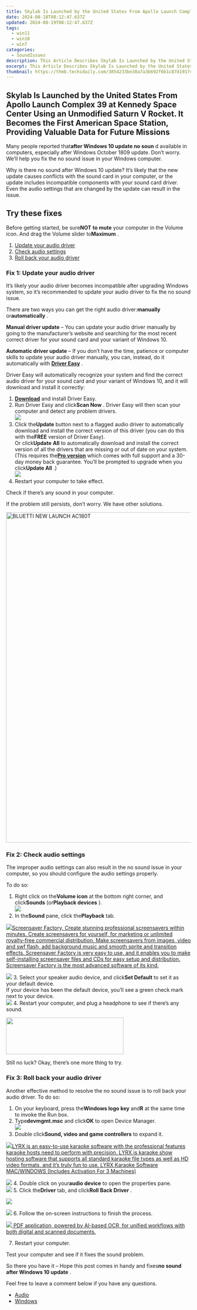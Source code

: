 ```yaml
---
title: Skylab Is Launched by the United States From Apollo Launch Complex 39 at Kennedy Space Center Using an Unmodified Saturn V Rocket. It Becomes the First American Space Station, Providing Valuable Data for Future Missions
date: 2024-08-18T08:12:47.637Z
updated: 2024-08-19T08:12:47.637Z
tags:
  - win11
  - win10
  - win7
categories:
  - SoundIssues
description: This Article Describes Skylab Is Launched by the United States From Apollo Launch Complex 39 at Kennedy Space Center Using an Unmodified Saturn V Rocket. It Becomes the First American Space Station, Providing Valuable Data for Future Missions
excerpt: This Article Describes Skylab Is Launched by the United States From Apollo Launch Complex 39 at Kennedy Space Center Using an Unmodified Saturn V Rocket. It Becomes the First American Space Station, Providing Valuable Data for Future Missions
thumbnail: https://thmb.techidaily.com/3854233be38a7a3b692f6b1c87d1917c44d3f0b5ad0376d97a1f07070c0cf22e.jpg
---
```


## Skylab Is Launched by the United States From Apollo Launch Complex 39 at Kennedy Space Center Using an Unmodified Saturn V Rocket. It Becomes the First American Space Station, Providing Valuable Data for Future Missions

Many people reported that**after Windows 10 update no soun** d available in computers, especially after Windows October 1809 update. Don’t worry. We’ll help you fix the no sound issue in your Windows computer.

 Why is there no sound after Windows 10 update? It’s likely that the new update causes conflicts with the sound card in your computer, or the update includes incompatible components with your sound card driver. Even the audio settings that are changed by the update can result in the issue.

## Try these fixes

 Before getting started, be sure**NOT** **to mute** your computer in the Volume icon. And drag the Volume slider to**Maximum** .

1. [Update your audio driver](https://tools.techidaily.com/drivereasy/download/)
2. [Check audio settings](https://tools.techidaily.com/drivereasy/download/)
3. [Roll back your audio driver](https://tools.techidaily.com/drivereasy/download/)

### Fix 1: Update your audio driver

 It’s likely your audio driver becomes incompatible after upgrading Windows system, so it’s recommended to update your audio driver to fix the no sound issue.

 There are two ways you can get the right audio driver:**manually** or**automatically** .

**Manual driver update** – You can update your audio driver manually by going to the manufacturer’s website and searching for the most recent correct driver for your sound card and your variant of Windows 10.

**Automatic driver update** – If you don’t have the time, patience or computer skills to update your audio driver manually, you can, instead, do it automatically with **[Driver Easy](https://tools.techidaily.com/drivereasy/download/)**  .

 Driver Easy will automatically recognize your system and find the correct audio driver for your sound card and your variant of Windows 10, and it will download and install it correctly:

1. [**Download**](https://tools.techidaily.com/drivereasy/download/) and install Driver Easy.
2. Run Driver Easy and click**Scan Now** . Driver Easy will then scan your computer and detect any problem drivers.  
![](https://images.drivereasy.com/wp-content/uploads/2018/10/img_5bc72204e5e8f.jpg)
3. Click the**Update** button next to a flagged audio driver to automatically download and install the correct version of this driver (you can do this with the**FREE** version of Driver Easy).  
 Or click**Update** **All** to automatically download and install the correct version of all the drivers that are missing or out of date on your system. (This requires the[**Pro version**](https://tools.techidaily.com/drivereasy/download/) which comes with full support and a 30-day money back guarantee. You’ll be prompted to upgrade when you click**Update All** .)  
![](https://images.drivereasy.com/wp-content/uploads/2018/10/img_5bc72220f11f9.jpg)
4. Restart your computer to take effect.

Check if there’s any sound in your computer.

 If the problem still persists, don’t worry. We have other solutions.

<!-- affiliate ads begin -->
<a href="https://bluettide.pxf.io/c/5597632/2042332/17092" target="_top" id="2042332"><img src="//a.impactradius-go.com/display-ad/17092-2042332" border="0" alt="BLUETTI NEW LAUNCH AC180T" width="960" height="900"/></a><img height="0" width="0" src="https://imp.pxf.io/i/5597632/2042332/17092" style="position:absolute;visibility:hidden;" border="0" />
<!-- affiliate ads end -->
### Fix 2: Check audio settings

 The improper audio settings can also result in the no sound issue in your computer, so you should configure the audio settings properly.

To do so:

1. Right click on the**Volume icon** at the bottom right corner, and click**Sounds** (or**Playback devices** ).  
![](https://images.drivereasy.com/wp-content/uploads/2018/02/img_5a962b29937b9.png)
2. In the**Sound** pane, click the**Playback** tab.  
<!-- affiliate ads begin -->
<a href="https://secure.2checkout.com/order/checkout.php?PRODS=194977&QTY=1&AFFILIATE=108875&CART=1"><img src="https://www.blumentals.net/scrfactory/images/screensaver-software.png" border="0">Screensaver Factory, Create stunning professional screensavers within minutes. Create screensavers for yourself, for marketing or unlimited royalty-free commercial distribution. Make screensavers from images, video and swf flash, add background music and smooth sprite and transition effects. Screensaver Factory is very easy to use, and it enables you to make self-installing screensaver files and CDs for easy setup and distribution. Screensaver Factory is the most advanced software of its kind.</a>
<!-- affiliate ads end -->
![](https://images.drivereasy.com/wp-content/uploads/2018/10/img_5bc7201dbcc98.jpg)
3. Select your speaker audio device, and click**Set Default** to set it as your default device.  
 If your device has been the default device, you’ll see a green check mark next to your device.  
![](https://images.drivereasy.com/wp-content/uploads/2018/10/img_5bc72066a032c.jpg)
4. Restart your computer, and plug a headphone to see if there’s any sound.
<!-- affiliate ads begin -->
<a href="https://proteahair.pxf.io/c/5597632/1983634/23621" target="_top" id="1983634"><img src="//a.impactradius-go.com/display-ad/23621-1983634" border="0" alt="" width="320" height="100"/></a><img height="0" width="0" src="https://imp.pxf.io/i/5597632/1983634/23621" style="position:absolute;visibility:hidden;" border="0" />
<!-- affiliate ads end -->

Still no luck? Okay, there’s one more thing to try.

### Fix 3: Roll back your audio driver

 Another effective method to resolve the no sound issue is to roll back your audio driver. To do so:

1. On your keyboard, press the**Windows logo key** and**R** at the same time to invoke the Run box.
2. Type**devmgmt.msc** and click**OK** to open Device Manager.  
![](https://images.drivereasy.com/wp-content/uploads/2018/10/img_5bc721431cb33.jpg)
3. Double click**Sound, video and game controllers** to expand it.  
<!-- affiliate ads begin -->
<a href="https://shop.pcdj.com/order/checkout.php?PRODS=4698998&QTY=1&AFFILIATE=108875&CART=1"> <img src="https://secure.avangate.com/images/merchant/47f4b6321e9fd8e8f7326a6adc1a7c1e/products/MacBook_Pro_lyrx-withsinger-tv.png" border="0">LYRX is an easy-to-use karaoke software with the professional features karaoke hosts need to perform with precision. LYRX is karaoke show hosting software that supports all standard karaoke file types as well as HD video formats, and it’s truly fun to use. 
LYRX Karaoke Software MAC/WINDOWS (Includes Activation For 3 Machines)</a>
<!-- affiliate ads end -->
![](https://images.drivereasy.com/wp-content/uploads/2018/10/img_5bc72165a0e6f.jpg)
4. Double click on your**audio device** to open the properties pane.  
![](https://images.drivereasy.com/wp-content/uploads/2018/10/img_5bc7218e14fa5.jpg)
5. Click the**Driver** tab, and click**Roll Back Driver** .  
<!-- affiliate ads begin -->
<a href="https://shop.copernic.com/order/checkout.php?PRODS=41033101&QTY=1&AFFILIATE=108875&CART=1"><img src="https://secure.2checkout.com/images/merchant/8d30aa96e72440759f74bd2306c1fa3d/Copernic-2023-Affiliate-728x90-Elite.png" border="0"></a>
<!-- affiliate ads end -->
![](https://images.drivereasy.com/wp-content/uploads/2018/10/img_5bc721ba8a50e.jpg)
6. Follow the on-screen instructions to finish the process.
<!-- affiliate ads begin -->
<a href="https://checkout.abbyy.com/order/checkout.php?PRODS=39254549&QTY=1&AFFILIATE=108875&CART=1"> <img src="https://secure.avangate.com/images/merchant/0e5fb5c76fca16adbee503c9aff393cd/products/8_FR-Badges-NEW-FR-Standard-16-WIN-200.png" border="0"> PDF application, powered by AI-based OCR, for unified workflows with both digital and scanned documents. </a>
<!-- affiliate ads end -->
7. Restart your computer.

Test your computer and see if it fixes the sound problem.

 So there you have it – Hope this post comes in handy and fixes**no sound after Windows 10 update** .

Feel free to leave a comment below if you have any questions.

* [Audio](https://tools.techidaily.com/drivereasy/download/)
* [Windows](https://tools.techidaily.com/drivereasy/download/)

<ins class="adsbygoogle"
     style="display:block"
     data-ad-format="autorelaxed"
     data-ad-client="ca-pub-7571918770474297"
     data-ad-slot="1223367746"></ins>



<ins class="adsbygoogle"
     style="display:block"
     data-ad-client="ca-pub-7571918770474297"
     data-ad-slot="8358498916"
     data-ad-format="auto"
     data-full-width-responsive="true"></ins>


